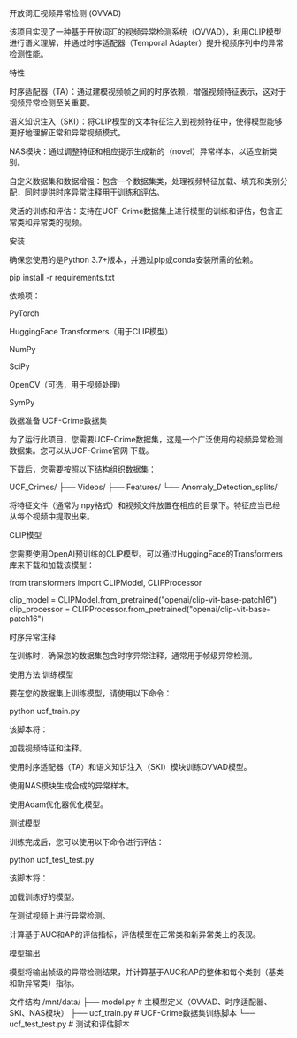 开放词汇视频异常检测 (OVVAD)

该项目实现了一种基于开放词汇的视频异常检测系统（OVVAD），利用CLIP模型进行语义理解，并通过时序适配器（Temporal Adapter）提升视频序列中的异常检测性能。

特性

时序适配器（TA）：通过建模视频帧之间的时序依赖，增强视频特征表示，这对于视频异常检测至关重要。

语义知识注入（SKI）：将CLIP模型的文本特征注入到视频特征中，使得模型能够更好地理解正常和异常视频模式。

NAS模块：通过调整特征和相应提示生成新的（novel）异常样本，以适应新类别。

自定义数据集和数据增强：包含一个数据集类，处理视频特征加载、填充和类别分配，同时提供时序异常注释用于训练和评估。

灵活的训练和评估：支持在UCF-Crime数据集上进行模型的训练和评估，包含正常类和异常类的视频。

安装

确保您使用的是Python 3.7+版本，并通过pip或conda安装所需的依赖。

pip install -r requirements.txt


依赖项：

PyTorch

HuggingFace Transformers（用于CLIP模型）

NumPy

SciPy

OpenCV（可选，用于视频处理）

SymPy

数据准备
UCF-Crime数据集

为了运行此项目，您需要UCF-Crime数据集，这是一个广泛使用的视频异常检测数据集。您可以从UCF-Crime官网
下载。

下载后，您需要按照以下结构组织数据集：

UCF_Crimes/
  ├── Videos/
  ├── Features/
  └── Anomaly_Detection_splits/


将特征文件（通常为.npy格式）和视频文件放置在相应的目录下。特征应当已经从每个视频中提取出来。

CLIP模型

您需要使用OpenAI预训练的CLIP模型。可以通过HuggingFace的Transformers库来下载和加载该模型：

from transformers import CLIPModel, CLIPProcessor

clip_model = CLIPModel.from_pretrained("openai/clip-vit-base-patch16")
clip_processor = CLIPProcessor.from_pretrained("openai/clip-vit-base-patch16")

时序异常注释

在训练时，确保您的数据集包含时序异常注释，通常用于帧级异常检测。

使用方法
训练模型

要在您的数据集上训练模型，请使用以下命令：

python ucf_train.py


该脚本将：

加载视频特征和注释。

使用时序适配器（TA）和语义知识注入（SKI）模块训练OVVAD模型。

使用NAS模块生成合成的异常样本。

使用Adam优化器优化模型。

测试模型

训练完成后，您可以使用以下命令进行评估：

python ucf_test_test.py


该脚本将：

加载训练好的模型。

在测试视频上进行异常检测。

计算基于AUC和AP的评估指标，评估模型在正常类和新异常类上的表现。

模型输出

模型将输出帧级的异常检测结果，并计算基于AUC和AP的整体和每个类别（基类和新异常类）指标。

文件结构
/mnt/data/
  ├── model.py           # 主模型定义（OVVAD、时序适配器、SKI、NAS模块）
  ├── ucf_train.py       # UCF-Crime数据集训练脚本
  └── ucf_test_test.py   # 测试和评估脚本
